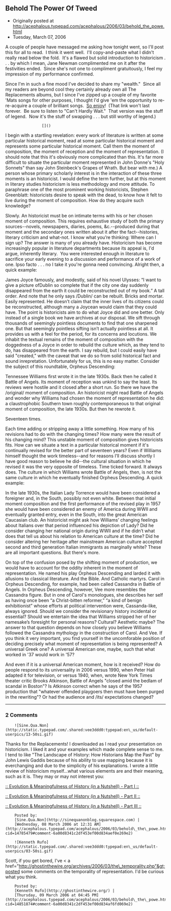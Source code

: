 ## Behold The Power Of Tweed

 * Originally posted at http://acephalous.typepad.com/acephalous/2006/03/behold_the_powe.html
 * Tuesday, March 07, 2006



A couple of people have messaged me asking how tonight went, so I'll post this for all to read.  I think it went well.  I'll copy-and-paste what I didn't really read below the fold.  It's a flawed but solid introduction to historicism . . . by which I mean, Jane Newman complimented me on it after the festivities ended.  Since she's not one to compliment gratuitously, I feel my impression of my performance confirmed.  

Since I'm in such a fine mood I've decided to share my "wealth."  Since all my readers are beyond cool they certainly already own all The Replacements albums, but I since I've zipped up a couple of my favorite 'Mats songs for other purposes, I thought I'd give 'em the opportunity to re-re-acquire a couple of brilliant songs.  [So enjoy](http://acephalous.typepad.com/replacements.rar)!  (That link won't last forever.  Be sure to listen to "Can't Hardly Wait."  That version was the stuff of legend.  Now it's the stuff of swapping . . . but still worthy of legend.)

		

					[]()
			

I begin with a startling revelation: every work of
literature is written at some particular historical moment, read at some
particular historical moment and represents some particular historical
moment. Call them the moment of
composition, the moment of reception and the moment of representation. (I should note that this it's obviously more
complicated than this. It's far more
difficult to situate the particular moment represented in John Donne's
"Holy Sonnets" than say John Steinbeck's Grapes of Wrath. But bear with me.) A person whose primary scholarly interest is
in the interaction of these three moments is an historicist. I would define the term further, but at this
moment in literary studies historicism is less methodology and more
attitude. To paraphrase one of the most
prominent working historicists, Stephen Greenblatt: historicists desire to
speak with the dead, to know how it felt to live during the moment of
composition. How do they acquire such
knowledge?

Slowly. An
historicist must be on intimate terms with his or her chosen moment of
composition. This requires exhaustive
study of both the primary sources--novels, newspapers, diaries, poems,
&c.--produced during that moment and the secondary ones written about it
after the fact--histories, literary criticism and what-not. I know what you’re thinking: Where can I sign
up? The answer is many of you already
have. Historicism has become
increasingly popular in literature departments because its appeal is, I'd
argue, inherently literary.  You were
interested enough in literature to sacrifice your early evening to a discussion
and performance of a work of one. Ipso
facto . . . no I take it you're gonna need convincing. Alright then, a quick example:

James Joyce famously, and modestly, said of his novel Ulysses: “I want to give a picture ofDublin
so complete that if the city one day suddenly disappeared from the earth it
could be reconstructed out of my book.” A tall order. And note that he only says /Dublin/ can be
rebuilt. Bricks and mortar. Easily represented. He doesn’t claim that the inner lives of its
citizens could be reconstructed, although many a Joycean would claim that they
could have. The point is historicists
aim to do what Joyce did and one better. Only instead of a single book we have archives at our disposal. We sift through thousands of seemingly
pointless documents to find that one sharpened one. But that seemingly pointless sifting isn’t
actually pointless at all. It provides
us with a feel for the period, for its concerns and locutions. We inhabit the textual remains of the moment
of composition with the doggedness of a Joyce in order to rebuild the culture
which, as they tend to do, has disappeared from the earth. I say rebuild, but I could easily have said
"created," with the caveat that we do so from solid historical fact
and sound inrepretation. Unfortunately
for us, this is no easy matter. Consider
the subject of this roundtable, Orpheus Descending:

Tennessee Williams first wrote it in the late 1930s. Back then he called it Battle of Angels. Its moment of reception was unkind to say the
least. Its reviews were hostile and it
closed after a short run. So there we
have the /original/ moment of composition. An historicist might read Battle of Angels and wonder why Williams had
chosen the moment of representation he did: a claustrophobic Southern town
roughly contemporaneous to that original moment of composition, the late
1930s. But then he rewrote it. 

Seventeen times.

Each time adding or stripping away a little something. How many of his revisions had to do with the
changing times? How many were the result
of his changing mind? This unstable
moment of composition gives historicists fits. How can we situate a text in a particular historical moment if it's
continually revised for the better part of seventeen years? Even if Williams himself thought the work
timeless--and for reasons I’ll discuss shortly I have good reason to believe he
did--the cultural situation in which he revised it was the very opposite of
timeless. Time ticked forward. It always does. The culture in which Williams wrote Battle of
Angels, then, is not the same culture in which he eventually finished Orpheus
Descending. A quick example: 

In the late 1930s, the Italian Lady Torrence would have
been considered a foreigner and, in the South, possibly not even white. Between that initial moment composition and
the first performance of the revised play in 1957 she would have been
considered an enemy of America
during WWII and eventually granted entry, even in the South, into the great
American Caucasian club. An historicist
might ask how Williams’ changing feelings about Italians over that period
influenced his depiction of Lady? Did he
consider changing her national origin during WWII and if he didn’t what does
that tell us about his relation to American culture at the time? Did he consider altering her heritage after
mainstream American culture accepted second and third generation Italian
immigrants as marginally white? These are all important questions. But there's more. 

On top of the confusion posed by the shifting moment of
production, we would have to account for the oddity inherent in the moment of
representation. He named his play
Orpheus Descending and larded it with allusions to classical literature. And the Bible. And Catholic martyrs. Carol in Orpheus Descending, for example, had
been called Cassandra in Battle of Angels. In Orpheus Descending, however, Vee more resembles the Cassandra
figure. But in one of Carol's
monologues, she describes her self as having once been “a Christ-bitten
reformer,” “a kind of benign exhibitionist” whose efforts at political
intervention were, Cassanda-like, always ignored. Should we consider the revisionary history
incidental or essential? Should we
entertain the idea that Williams stripped her of her namesake’s foresight for
personal reasons? Cultural? Aesthetic maybe? The answer to that question depends on how
closely you believe Williams followed the Cassandra mythology in the
construction of Carol. And Vee. If you think it very important, you find
yourself in the uncomforable position of deciding precisely what moment of
representation is being represented? A
universal Greek one? A universal
American one, maybe, such that what worked in '37 would work in '57? 

And even if it is a universal American moment, how is it
received? How do people respond to its
universality in 2006 versus 1990, when Peter Hall adapted it for television, or
versus 1940, when, wrote New York Times
theater critic Brooks Atkinson, Battle of Angels "closed amid the bedlam
of scandal in Boston"? Is Atkinson correct when he says of the 1957
production that "whatever offended playgoers then must have been purged in
the rewriting"? Or had the audience
and /its/ expectations changed? 

			

* * *

### 2 Comments 

		

                
[]()

	

		![Sine.Qua.Non](http://static.typepad.com/.shared:vee3ddd0:typepad:en\_us/default-userpics/13-50si.gif)
	

	

		

Thanks for the Replacements!  I downloaded as I read your presentation on historicism.  I liked it and your examples which made complete sense to me.  I tend to like "The Landscape of History: How Historians Map the Past" by John Lewis Gaddis because of his ability to use mapping because it is everchanging and due to the simplicity of his explanations.  I wrote a little review of historicism myself...what various elements are and their meaning, such as it is.  They may or may not interest you:

[:: Evolution & Meaningfulness of History (in a Nutshell) - Part I ::](http://sinequanonblog.squarespace.com/journal/2005/9/6/-evolution-meaningfulness-of-history-in-a-nutshell-part-i-.html)  

[:: Evolution & Meaningfulness of History (in a Nutshell) - Part II ::](http://sinequanonblog.squarespace.com/journal/2005/9/7/-evolution-meaningfulness-of-history-in-a-nutshell-part-ii-.html)  

[:: Evolution & Meaningfulness of History (in a Nutshell) - Part III ::](http://sinequanonblog.squarespace.com/journal/2005/9/7/-evolution-meaningfulness-of-history-in-a-nutshell-part-iii-.html)

	

		Posted by:
		[Sine.Qua.Non](http://sinequanonblog.squarespace.com) |
		[Wednesday, 08 March 2006 at 12:31 AM](http://acephalous.typepad.com/acephalous/2006/03/behold\_the\_powe.html?cid=14785479#comment-6a00d8341c2df453ef00d834aef0e269e2)

[]()

	

		![Kenneth Rufo](http://static.typepad.com/.shared:vee3ddd0:typepad:en\_us/default-userpics/03-50si.gif)
	

	

		

Scott, if you get bored, I've &lt; a href="http://ghostinthewire.org/archives/2006/03/the\_temporality.php"&gt;posted some comments on the temporality of representation.  I'd be curious what you think.

	

		Posted by:
		[Kenneth Rufo](http://ghostinthewire.org/) |
		[Thursday, 09 March 2006 at 04:45 PM](http://acephalous.typepad.com/acephalous/2006/03/behold\_the\_powe.html?cid=14851874#comment-6a00d8341c2df453ef00d834af6fd069e2)

		

        